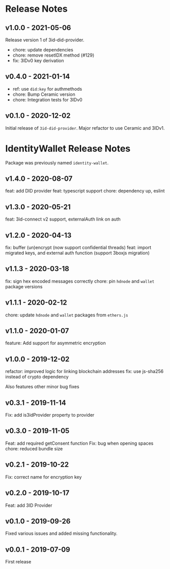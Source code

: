 # Release Notes

## v1.0.0 - 2021-05-06
Release version 1 of 3id-did-provider.

* chore: update dependencies
* chore: remove resetIDX method (#129)
* fix: 3IDv0 key derivation

## v0.4.0 - 2021-01-14
* ref: use `did:key` for authmethods
* chore: Bump Ceramic version
* chore: Integration tests for 3IDv0

## v0.1.0 - 2020-12-02
Initial release of `3id-did-provider`.
Major refactor to use Ceramic and 3IDv1.

# IdentityWallet Release Notes
Package was previously named `identity-wallet`.

## v1.4.0 - 2020-08-07
feat: add DID provider
feat: typescript support
chore: dependency up, eslint

## v1.3.0 - 2020-05-21
feat: 3id-connect v2 support, externalAuth link on auth

## v1.2.0 - 2020-04-13
fix: buffer (un)encrypt (now support confidential threads)
feat: import migrated keys, and external auth function (support 3boxjs migration)

## v1.1.3 - 2020-03-18
fix: sign hex encoded messages correctly
chore: pin `hdnode` and `wallet` package versions

## v1.1.1 - 2020-02-12
chore: update `hdnode` and `wallet` packages from `ethers.js`

## v1.1.0 - 2020-01-07
feature: Add support for asymmetric encryption

## v1.0.0 - 2019-12-02
refactor: improved logic for linking blockchain addresses
fix: use js-sha256 instead of crypto dependency

Also features other minor bug fixes

## v0.3.1 - 2019-11-14
Fix: add is3idProvider property to provider

## v0.3.0 - 2019-11-05
Feat: add required getConsent function
Fix: bug when opening spaces
chore: reduced bundle size

## v0.2.1 - 2019-10-22
Fix: correct name for encryption key

## v0.2.0 - 2019-10-17
Feat: add 3ID Provider

## v0.1.0 - 2019-09-26
Fixed various issues and added missing functionality.

## v0.0.1 - 2019-07-09
First release
